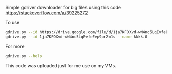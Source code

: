 Simple gdriver downloader for big files using this code https://stackoverflow.com/a/39225272


To use


```bash
gdrive.py --id https://drive.google.com/file/d/1ja7KFOXvd-wN4nc5LqEvfeEep9pr2m1s/view?usp=sharing --path /home/sdaviid/lixo/deposito/ --name teste.0
gdrive.py --id 1ja7KFOXvd-wN4nc5LqEvfeEep9pr2m1s --name kkkk.0
```


For more 

```bash
gdrive.py --help
```


This code was uploaded just for me use on my VMs.
